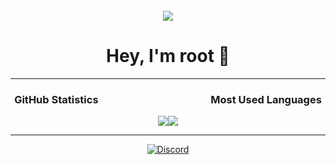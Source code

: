 <div align="center">
<br />
<img src="https://cdn.discordapp.com/attachments/1001217281696743447/1054429231175704627/cat.gif"/>
<h1>Hey, I'm root 👋</h1></div>

---
<div align="center">
<b><h3>GitHub Statistics⠀⠀⠀⠀⠀⠀⠀⠀⠀⠀⠀⠀⠀⠀⠀Most Used Languages</h3></b>

<a href="#"><img src="https://github-readme-stats.vercel.app/api?username=sxroot&show_icons=true&count_private=true&include_all_commits=true&hide_title=true&hide_border=true&hide_rank=true&theme=chartreuse-dark&bg_color=00000000"/></a><a href="#"><img src="https://github-readme-stats.vercel.app/api/top-langs?username=sxroot&hide_title=true&hide_border=true&layout=compact&theme=chartreuse-dark&bg_color=00000000"/></a>
</div>

---
<div align="center">

[![Discord](https://lanyard.cnrad.dev/api/993192453534400612?bg=00000000)](https://discord.com/users/993192453534400612)
</div>
